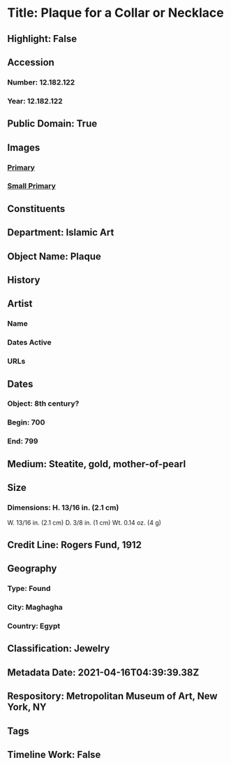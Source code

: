 # Title: Plaque for a Collar or Necklace
## Highlight: False
## Accession
### Number: 12.182.122
### Year: 12.182.122
## Public Domain: True
## Images
### [Primary](https://images.metmuseum.org/CRDImages/is/original/sf12-182-122.jpg)
### [Small Primary](https://images.metmuseum.org/CRDImages/is/web-large/sf12-182-122.jpg)
## Constituents
## Department: Islamic Art
## Object Name: Plaque
## History
## Artist
### Name
### Dates Active
### URLs
## Dates
### Object: 8th century?
### Begin: 700
### End: 799
## Medium: Steatite, gold, mother-of-pearl
## Size
### Dimensions: H. 13/16 in. (2.1 cm)
W. 13/16 in. (2.1 cm)
D. 3/8 in. (1 cm)
Wt. 0.14 oz. (4 g)
## Credit Line: Rogers Fund, 1912
## Geography
### Type: Found
### City: Maghagha
### Country: Egypt
## Classification: Jewelry
## Metadata Date: 2021-04-16T04:39:39.38Z
## Respository: Metropolitan Museum of Art, New York, NY
## Tags
## Timeline Work: False